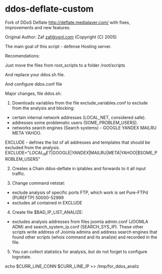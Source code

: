 # ddos-deflate-custom

Fork of DDoS Deflate http://deflate.medialayer.com/ with fixes, improvements and new features.

Original Author: Zaf zaf@vsnl.com (Copyright (C) 2005)

The main goal of this script - defense Hosting server.

Recomendations:

Just move the files from root_scripts to a folder /root/scripts

And replace your ddos.sh file.

And configure ddos.conf file

Major changes, file ddos.sh:

1) Downloads variables from the file exclude_variables.conf to exclude from the analysis and blocking:
- certain internal network addresses (LOCAL_NET, considered safe).
- addresses some problematic users (SOME_PROBLEM_USERS).
- networks search engines (Search systems) - GOOGLE YANDEX MAILRU META YAHOO.

EXCLUDE - defines the list of all addresses and templates that should be excluded from the analysis.
EXCLUDE="$LOCAL_NET|$GOOGLE|$YANDEX|$MAILRU|$META|$YAHOO|$SOME_PROBLEM_USERS"

2) Creates a Chain ddos-deflate in iptables and forwards to it all input traffic.

3) Change command netstat:
- exclude analysis of specific ports FTP, which work is set Pure-FTPd (PUREFTP) 50000-52999
- excludes all contained in EXCLUDE

4) Create file $BAD_IP_LIST_ANALIZE:
- excludes analysis addresses from files joomla admin.conf (JOOMLA ADM) and search_system_ip.conf (SEARCH_SYS_IP). These other scripts write address of Joomla admins and address search engines that found other scripts (whois command and its analize) and recorded in the file.
 
5) You can collect statistics for analysis, but do not forget to configure logrotate.

echo $CURR_LINE_CONN $CURR_LINE_IP >> /tmp/for_ddos_analiz
